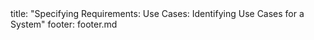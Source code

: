 <frontmatter>
title: "Specifying Requirements: Use Cases: Identifying Use Cases for a System"
footer: footer.md
</frontmatter>

<include src="navbar.md" boilerplate />

<include src="unit-inPage-asFlat.md" boilerplate />